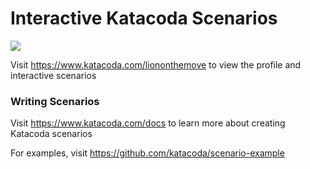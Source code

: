 # Interactive Katacoda Scenarios

[![](http://shields.katacoda.com/katacoda/liononthemove/count.svg)](https://www.katacoda.com/liononthemove "Get your profile on Katacoda.com")

Visit https://www.katacoda.com/liononthemove to view the profile and interactive scenarios

### Writing Scenarios
Visit https://www.katacoda.com/docs to learn more about creating Katacoda scenarios

For examples, visit https://github.com/katacoda/scenario-example
